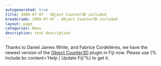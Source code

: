 ```yaml
---
autogenerated: true
title: 2009-07-07 - Object Counter3D included
breadcrumb: 2009-07-07 - Object Counter3D included
layout: page
categories: News
description: test description
---
```


Thanks to Daniel James White, and Fabrice Cordelières, we have the newest version of the [Object Counter3D](Object_Counter3D "wikilink") plugin in Fiji now. Please use {% include bc content='Help | Update Fiji'%} to get it.


